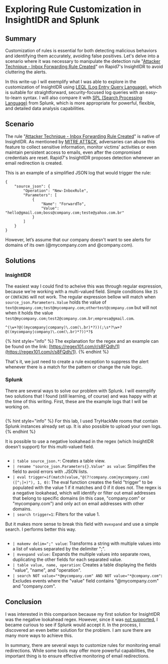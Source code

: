 # Exploring Rule Customization in InsightIDR and Splunk

## Summary

Customization of rules is essential for both detecting malicious behaviors and identifying them accurately, avoiding false positives. Let's delve into a scenario where it was necessary to manipulate the detection rule "[Attacker Technique - Inbox Forwarding Rule Created](https://docs.rapid7.com/insightidr/cloud-service-activity/)" on Rapid7's InsightIDR to avoid cluttering the alerts.

In this write-up I will exemplify what I was able to explore in the customization of InsightIDR using [LEQL (Log Entry Query Language)](https://docs.rapid7.com/insightidr/components-for-building-a-query/), which is suitable for straightforward, security-focused log queries with an easy-to-learn syntax. I will also compare it with [SPL (Search Processing Language)](https://docs.splunk.com/Splexicon:SPL) from Splunk, which is more appropriate for powerful, flexible, and detailed data analysis capabilities.

## Scenario

The rule "[Attacker Technique - Inbox Forwarding Rule Created](https://docs.rapid7.com/insightidr/cloud-service-activity/)" is native of InsightIDR. As mentioned by [MITRE ATT\&CK](https://attack.mitre.org/techniques/T1114/003/), adversaries can abuse this feature to collect sensitive information, monitor victims' activities or even maintain persistent access to emails, even after the compromised credentials are reset. Rapid7's InsightIDR proposes detection whenever an email redirection is created.

This is an example of a simplified JSON log that would trigger the rule:

```
{
    "source_json": {
        "Operation": "New-InboxRule",
        "Parameters": [
            {
                "Name": "ForwardTo",
                "Value": "hello@gmail.com;boss@company.com;teste@yahoo.com.br"
            }
        ]
    }
}
```

However, let’s assume that our company doesn't want to see alerts for domains of its own (@mycompany.com and @company.com).

## Solutions

### InsightIDR

The easiest way I could find to acheive this was through regular expression, because we're working with a multi-valued field. Simple conditions like `IS` or `CONTAINS` will not work. The regular expression bellow will match when `source_json.Parameters.Value` holds the value of `text@company.com;test@mycompany.com;othertest@company.com` but will not when it holds the value `test@mycompany.com;test2@company.com.br;empresa@gmail.com`.

```regex
^(\w+?@((mycompany|company)\.com(\.br)*?))(;\s*?\w+?@((mycompany|company)\.com(\.br)*?))*?$
```

{% hint style="info" %}
The explanation for the regex and an example can be found on the link: [https://regex101.com/r/s8FQdh/1](https://regex101.com/r/s8FQdh/1).
{% endhint %}

That's it, we just need to create a rule exception to suppress the alert whenever there is a match for the pattern or change the rule logic.

### Splunk

There are several ways to solve our problem with Splunk. I will exemplify two solutions that I found (still learning, of course) and was happy with at the time of this writing. First, these are the example logs that I will be working on.

<figure><img src="../.gitbook/assets/image.png" alt=""><figcaption></figcaption></figure>

{% hint style="info" %}
For this lab, I used TryHackMe rooms that contain Splunk instances already set up. It is also possible to upload your own logs.
{% endhint %}

It is possible to use a negative lookahead in the regex (which InsightIDR doesn't support) for this multi-valued field.

<figure><img src="../.gitbook/assets/image (1).png" alt=""><figcaption></figcaption></figure>

* `| table source_json.*`: Creates a table view.
* `| rename "source_json.Parameters{}.Value" as value`: Simplifies the field to avoid errors with .JSON lists.
* `| eval trigger=if(match(value,"@(?!company.com|mycompany.com)([^;]+)"), 1, 0)`: The eval function creates the field "trigger" to be populated with the value 1 if it matches and 0 if it does not. The regex is a negative lookahead, which will identify or filter out email addresses that belong to specific domains (in this case, "company.com" or "mycompany.com") and only act on email addresses with other domains.
* `| search trigger=1`: Filters for the value 1.

But it makes more sense to break this field with `mvexpand` and use a simple search. I performs better this way.

<figure><img src="../.gitbook/assets/image (2).png" alt=""><figcaption></figcaption></figure>

* `| makemv delim=";" value`: Transforms a string with multiple values into a list of values separated by the delimiter ";".
* `| mvexpand value:` Expands the multiple values into separate rows, duplicating the other fields for each separated value.
* `| table value, name, operation`: Creates a table displaying the fields "value", "name", and "operation".
* `| search NOT value="*@mycompany.com" AND NOT value="*@company.com"`**:** Excludes events where the "value" field contains "@mycompany.com" and "company.com".

## Conclusion

I was interested in this comparison because my first solution for InsightIDR was the negative lookahead regex. However, since it was [not supported](https://docs.rapid7.com/insightidr/ls-glossary/#r), I became curious to see if Splunk would accept it. In the process, I discovered an even better solution for the problem. I am sure there are many more ways to achieve this.

In summary, there are several ways to customize rules for monitoring email redirections. While some tools may offer more powerful capabilities, the important thing is to ensure effective monitoring of email redirections.
